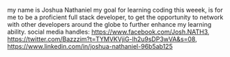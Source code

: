 my name is Joshua Nathaniel
my goal for learning coding this weeek, is for me to be a proficient full stack developer, to get the opportunity to network with other developers around the globe to further enhance my learning ability.
social media handles: https://www.facebook.com/Josh.NATH3,
 https://twitter.com/Bazzzim?t=TYMVKVjiG-lh2u9sDP3wVA&s=08,
  https://www.linkedin.com/in/joshua-nathaniel-96b5ab125